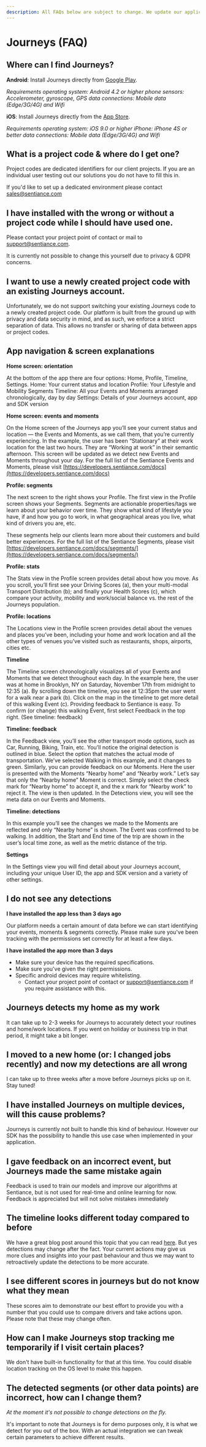 ```yaml
---
description: All FAQs below are subject to change. We update our applications frequently.
---
```


# Journeys \(FAQ\)

## Where can I find Journeys?

**Android**: Install Journeys directly from [Google Play](https://play.google.com/store/apps/details?id=com.sentiance.journeys&hl=en).

_Requirements operating system: Android 4.2 or higher phone sensors: Accelerometer, gyroscope, GPS data connections: Mobile data \(Edge/3G/4G\) and Wifi_

**iOS**: Install Journeys directly from the [App Store](https://apps.apple.com/be/app/journeys-by-sentiance/id984087229?l=nl).

_Requirements operating system: iOS 9.0 or higher iPhone: iPhone 4S or better data connections: Mobile data \(Edge/3G/4G\) and Wifi_

## What is a project code & where do I get one?

Project codes are dedicated identifiers for our client projects. If you are an individual user testing out our solutions you do not have to fill this in.

If you'd like to set up a dedicated environment please contact [sales@sentiance.com](mailto:sales@sentiance.com)

## I have installed with the wrong or without a project code while I should have used one.

Please contact your project point of contact or mail to [support@sentiance.com](mailto:support@sentiance.com).

It is currently not possible to change this yourself due to privacy & GDPR concerns.

## I want to use a newly created project code with an existing Journeys account.

Unfortunately, we do not support switching your existing Journeys code to a newly created project code. Our platform is built from the ground up with privacy and data security in mind, and as such, we enforce a strict separation of data. This allows no transfer or sharing of data between apps or project codes.

## App navigation & screen explanations

**Home screen: orientation** 

At the bottom of the app there are four options: Home, Profile, Timeline, Settings. Home: Your current status and location Profile: Your Lifestyle and Mobility Segments Timeline: All your Events and Moments arranged chronologically, day by day Settings: Details of your Journeys account, app and SDK version

**Home screen: events and moments** 

On the Home screen of the Journeys app you’ll see your current status and location — the Events and Moments, as we call them, that you’re currently experiencing. In the example, the user has been “Stationary” at their work location for the last two hours. They are “Working at work” in their semantic afternoon. This screen will be updated as we detect new Events and Moments throughout your day. For the full list of the Sentiance Events and Moments, please visit [https://developers.sentiance.com/docs](https://developers.sentiance.com/docs)

**Profile: segments**

The next screen to the right shows your Profile. The first view in the Profile screen shows your Segments. Segments are actionable properties/tags we learn about your behavior over time. They show what kind of lifestyle you have, if and how you go to work, in what geographical areas you live, what kind of drivers you are, etc.

These segments help our clients learn more about their customers and build better experiences. For the full list of the Sentiance Segments, please visit [https://developers.sentiance.com/docs/segments/](https://developers.sentiance.com/docs/segments/)

**Profile: stats**

The Stats view in the Profile screen provides detail about how you move. As you scroll, you’ll first see your Driving Scores \(a\), then your multi-modal Transport Distribution \(b\); and finally your Health Scores \(c\), which compare your activity, mobility and work/social balance vs. the rest of the Journeys population.

**Profile: locations** 

The Locations view in the Profile screen provides detail about the venues and places you’ve been, including your home and work location and all the other types of venues you’ve visited such as restaurants, shops, airports, cities etc.

**Timeline** 

The Timeline screen chronologically visualizes all of your Events and Moments that we detect throughout each day. In the example here, the user was at home in Brooklyn, NY on Saturday, November 17th from midnight to 12:35 \(a\). By scrolling down the timeline, you see at 12:35pm the user went for a walk near a park \(b\). Click on the map in the timeline to get more detail of this walking Event \(c\). Providing feedback to Sentiance is easy. To confirm \(or change\) this walking Event, first select Feedback in the top right. \(See timeline: feedback\)

**Timeline: feedback** 

In the Feedback view, you’ll see the other transport mode options, such as Car, Running, Biking, Train, etc. You’ll notice the original detection is outlined in blue. Select the option that matches the actual mode of transportation. We’ve selected Walking in this example, and it changes to green. Similarly, you can provide feedback on our Moments. Here the user is presented with the Moments “Nearby home” and “Nearby work.” Let’s say that only the “Nearby home” Moment is correct. Simply select the check mark for “Nearby home” to accept it, and the x mark for “Nearby work” to reject it. The view is then updated. In the Detections view, you will see the meta data on our Events and Moments.

**Timeline: detections** 

In this example you’ll see the changes we made to the Moments are reflected and only “Nearby home” is shown. The Event was confirmed to be walking. In addition, the Start and End time of the trip are shown in the user’s local time zone, as well as the metric distance of the trip.

**Settings** 

In the Settings view you will find detail about your Journeys account, including your unique User ID, the app and SDK version and a variety of other settings.

## I do not see any detections

**I have installed the app less than 3 days ago**

Our platform needs a certain amount of data before we can start identifying your events, moments & segments correctly. Please make sure you've been tracking with the permissions set correctly for at least a few days. 

**I have installed the app more than 3 days**

* Make sure your device has the required specifications.
* Make sure you've given the right permissions. 
* Specific android devices may require whitelisting.
  * Contact your project point of contact or [support@sentiance.com](mailto:support@sentiance.com) if you require assistance with this.

## Journeys detects my home as my work

It can take up to 2-3 weeks for Journeys to accurately detect your routines and home/work locations. If you went on holiday or business trip in that period, it might take a bit longer.

## I moved to a new home \(or: I changed jobs recently\) and now my detections are all wrong

I can take up to three weeks after a move before Journeys picks up on it. Stay tuned!

## I have installed Journeys on multiple devices, will this cause problems?

Journeys is currently not built to handle this kind of behaviour. However our SDK has the possibility to handle this use case when implemented in your application.

## I gave feedback on an incorrect event, but Journeys made the same mistake again

Feedback is used to train our models and improve our algorithms at Sentiance, but is not used for real-time and online learning for now. Feedback is appreciated but will not solve mistakes immediately

## The timeline looks different today compared to before

We have a great blog post around this topic that you can read [here](https://www.sentiance.com/2019/07/03/when-context-is-king-time-is-queen/). But yes detections may change after the fact. Your current actions may give us more clues and insights into your past behaviour and thus we may want to retroactively update the detections to be more accurate. 

## I see different scores in journeys but do not know what they mean

These scores aim to demonstrate our best effort to provide you with a number that you could use to compare drivers and take actions upon. Please note that these may change often.

## How can I make Journeys stop tracking me temporarily if I visit certain places?

We don't have built-in functionality for that at this time. You could disable location tracking on the OS level to make this happen.

## The detected segments \(or other data points\) are incorrect, how can I change them?

_At the moment it's not possible to change detections on the fly._

It's important to note that Journeys is for demo purposes only, it is what we detect for you out of the box. With an actual integration we can tweak certain parameters to achieve different results.   




